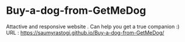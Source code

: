 # Buy-a-dog-from-GetMeDog
Attactive and responsive website . Can help you get a true companion :)
URL : https://saumyrastogi.github.io/Buy-a-dog-from-GetMeDog/

